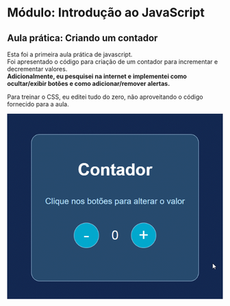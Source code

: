 # Módulo: Introdução ao JavaScript  
## Aula prática: Criando um contador  
Esta foi a primeira aula prática de javascript.  
Foi apresentado o código para criação de um contador para incrementar e decrementar valores.  
**Adicionalmente, eu pesquisei na internet e implementei como ocultar/exibir botões e como adicionar/remover alertas.**  
  
Para treinar o CSS, eu editei tudo do zero, não aproveitando o código fornecido para a aula.  
  
![](./img/Contador.gif)
